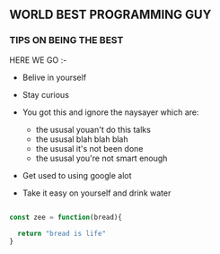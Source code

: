 ## WORLD BEST PROGRAMMING GUY

### TIPS ON BEING THE BEST

HERE WE GO :-

+ Belive in yourself

+ Stay curious

+ You got this and ignore the naysayer
which are: 

    + the ususal youan't do this talks 
    + the ususal blah blah blah
    + the ususal it's not been done 
    + the ususal you're not smart enough

+ Get used to using google alot
+ Take it easy on yourself and drink water

``` js

const zee = function(bread){

  return "bread is life"
}